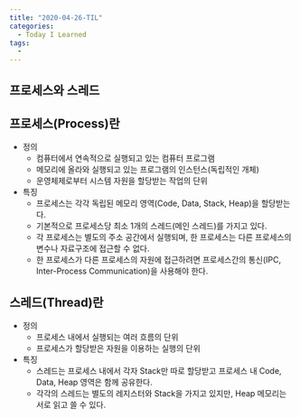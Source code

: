 ```yaml
---
title: "2020-04-26-TIL"
categories:
  - Today I Learned
tags:
  - 
---
```


프로세스와 스레드
---

## 프로세스(Process)란
  - 정의
    - 컴퓨터에서 연속적으로 실행되고 있는 컴퓨터 프로그램
    - 메모리에 올라와 실행되고 있는 프로그램의 인스턴스(독립적인 개체)
    - 운영체제로부터 시스템 자원을 할당받는 작업의 단위
  - 특징
    - 프로세스는 각각 독립된 메모리 영역(Code, Data, Stack, Heap)을 할당받는다.
    - 기본적으로 프로세스당 최소 1개의 스레드(메인 스레드)를 가지고 있다.
    - 각 프로세스는 별도의 주소 공간에서 실행되며, 한 프로세스는 다른 프로세스의 변수나 자료구조에 접근할 수 없다.
    - 한 프로세스가 다른 프로세스의 자원에 접근하려면 프로세스간의 통신(IPC, Inter-Process Communication)을 사용해야 한다.

## 스레드(Thread)란
  - 정의
    - 프로세스 내에서 실행되는 여러 흐름의 단위
    - 프로세스가 할당받은 자원을 이용하는 실행의 단위
  - 특징
    - 스레드는 프로세스 내에서 각자 Stack만 따로 할당받고 프로세스 내 Code, Data, Heap 영역은 함께 공유한다.
    - 각각의 스레드는 별도의 레지스터와 Stack을 가지고 있지만, Heap 메모리는 서로 읽고 쓸 수 있다.
    
